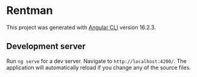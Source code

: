 # Rentman
This project was generated with [Angular CLI](https://github.com/angular/angular-cli) version 16.2.3.
## Development server

Run `ng serve` for a dev server. Navigate to `http://localhost:4200/`. The application will automatically reload if you change any of the source files.

